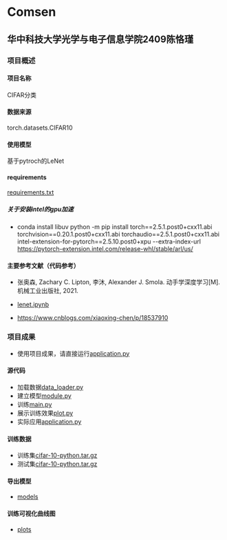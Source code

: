 # Comsen
## 华中科技大学光学与电子信息学院2409陈恪瑾
### 项目概述
#### 项目名称
CIFAR分类
#### 数据来源
torch.datasets.CIFAR10
#### 使用模型
基于pytroch的LeNet

#### requirements
[requirements.txt](requirements.txt)

##### 关于安装intel的gpu加速
* conda install libuv
python -m pip install torch==2.5.1.post0+cxx11.abi torchvision==0.20.1.post0+cxx11.abi torchaudio==2.5.1.post0+cxx11.abi intel-extension-for-pytorch==2.5.10.post0+xpu --extra-index-url https://pytorch-extension.intel.com/release-whl/stable/arl/us/

#### 主要参考文献（代码参考）
* 张奥森, Zachary C. Lipton, 李沐, Alexander J. Smola. 动手学深度学习[M]. 机械工业出版社, 2021.

* [lenet.ipynb](referrences/lenet.ipynb)

* https://www.cnblogs.com/xiaoxing-chen/p/18537910
### 项目成果
* 使用项目成果，请直接运行[application.py](application.py)
#### 源代码
* 加载数据[data_loader.py](data_loader.py)
* 建立模型[module.py](module.py)
* 训练[main.py](main.py)
* 展示训练效果[plot.py](plot.py)
* 实际应用[application.py](application.py)
#### 训练数据
* 训练集[cifar-10-python.tar.gz](data/train/cifar-10-python.tar.gz)
* 测试集[cifar-10-python.tar.gz](data/test/cifar-10-python.tar.gz)

#### 导出模型
* [models](models)
#### 训练可视化曲线图
* [plots](plots)


 